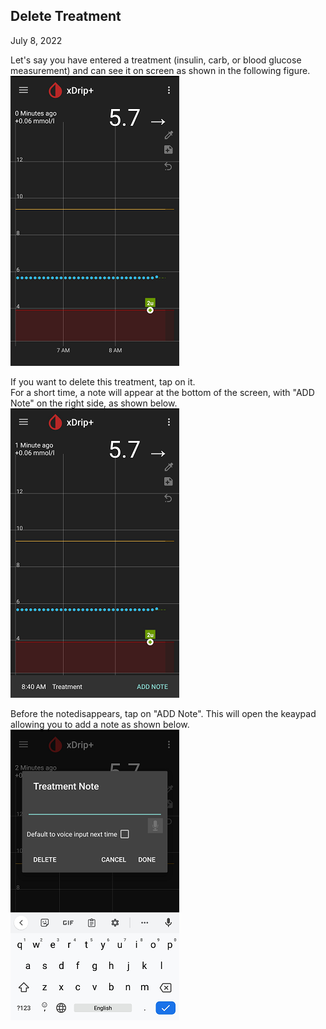 ## Delete Treatment  
  
July 8, 2022  
  
Let's say you have entered a treatment (insulin, carb, or blood glucose measurement) and can see it on screen as shown in the following figure.  
![](./images/TreatmentOnScreen.png)  
  
If you want to delete this treatment, tap on it.  
For a short time, a note will appear at the bottom of the screen, with "ADD Note" on the right side, as shown below.  
![](./images/TreatmentTap.png)  
  
Before the notedisappears, tap on "ADD Note".  This will open the keaypad allowing you to add a note as shown below.  
![](./images/TreatmentAddNote.png)  
